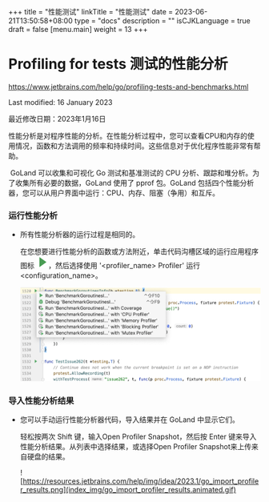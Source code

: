 +++
title = "性能测试"
linkTitle = "性能测试"
date = 2023-06-21T13:50:58+08:00
type = "docs"
description = ""
isCJKLanguage = true
draft = false
[menu.main]
  weight = 13
+++
# Profiling for tests﻿ 测试的性能分析

https://www.jetbrains.com/help/go/profiling-tests-and-benchmarks.html

Last modified: 16 January 2023

最近修改日期：2023年1月16日

​	性能分析是对程序性能的分析。在性能分析过程中，您可以查看CPU和内存的使用情况，函数和方法调用的频率和持续时间。这些信息对于优化程序性能非常有帮助。

​	GoLand 可以收集和可视化 Go 测试和基准测试的 CPU 分析、跟踪和堆分析。为了收集所有必要的数据，GoLand 使用了 pprof 包。GoLand 包括四个性能分析器，您可以从用户界面中运行：CPU、内存、阻塞（争用）和互斥。

### 运行性能分析

- 所有性能分析器的运行过程是相同的。

  在您想要进行性能分析的函数或方法附近，单击代码沟槽区域的运行应用程序图标 ![the Run Application icon](index_img/app.runConfigurations.testState.run_dark.svg)，然后选择使用 '<profiler_name> Profiler' 运行 <configuration_name>。

  ![Run profiling](index_img/go_profiling_tests_and_benchmarks.png)


### 导入性能分析结果

- 您可以手动运行性能分析器代码，导入结果并在 GoLand 中显示它们。

  轻松按两次 Shift 键，输入Open Profiler Snapshot，然后按 Enter 键来导入性能分析结果。从列表中选择结果，或选择Open Profiler Snapshot来上传来自硬盘的结果。

  ![https://resources.jetbrains.com/help/img/idea/2023.1/go_import_profiler_results.png](index_img/go_import_profiler_results.animated.gif)
